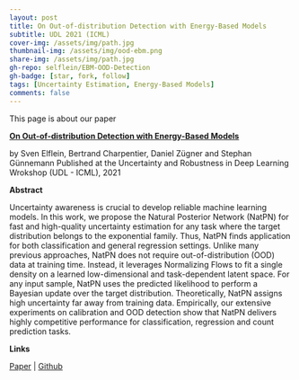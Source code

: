 ```yaml
---
layout: post
title: On Out-of-distribution Detection with Energy-Based Models
subtitle: UDL 2021 (ICML)
cover-img: /assets/img/path.jpg
thumbnail-img: /assets/img/ood-ebm.png
share-img: /assets/img/path.jpg
gh-repo: selflein/EBM-OOD-Detection
gh-badge: [star, fork, follow]
tags: [Uncertainty Estimation, Energy-Based Models]
comments: false
---
```


This page is about our paper

[**On Out-of-distribution Detection with Energy-Based Models**](https://arxiv.org/pdf/2107.08785.pdf)

by Sven Elflein, Bertrand Charpentier, Daniel Zügner and Stephan Günnemann
Published at the Uncertainty and Robustness in Deep Learning Wrokshop (UDL - ICML), 2021

**Abstract**

Uncertainty awareness is crucial to develop reliable machine learning models. In this work, we propose the Natural Posterior Network (NatPN) for fast and high-quality uncertainty estimation for any task where the target distribution belongs to the exponential family. Thus, NatPN finds application for both classification and general regression settings. Unlike many previous approaches, NatPN does not require out-of-distribution (OOD) data at training time. Instead, it leverages Normalizing Flows to fit a single density on a learned low-dimensional and task-dependent latent space. For any input sample, NatPN uses the predicted likelihood to perform a Bayesian update over the target distribution. Theoretically, NatPN assigns high uncertainty far away from training data. Empirically, our extensive experiments on calibration and OOD detection show that NatPN delivers highly competitive performance for classification, regression and count prediction tasks.

**Links**

[Paper](https://arxiv.org/pdf/2107.08785.pdf) | [Github](https://github.com/selflein/EBM-OOD-Detection)
